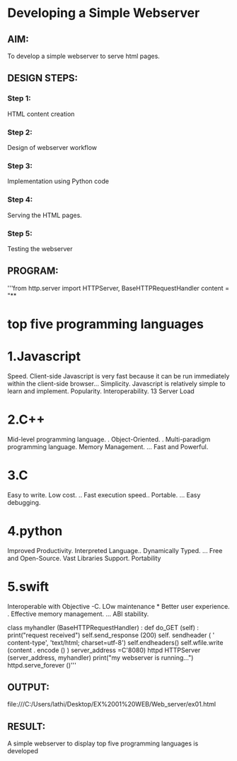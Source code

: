 # Developing a Simple Webserver
## AIM:

To develop a simple webserver to serve html pages.
## DESIGN STEPS:
### Step 1:

HTML content creation
### Step 2:

Design of webserver workflow
### Step 3:

Implementation using Python code
### Step 4:

Serving the HTML pages.
### Step 5:

Testing the webserver
## PROGRAM:

'''from http.server import HTTPServer, BaseHTTPRequestHandler content = "** 
<!DOCTYPE html> 
<html> 
<head> 
<title>My webserver</title> 
</head> 
<body> 
<h1>top five programming languages</h1 >
<h1>1.Javascript</h1> 
<p>Speed. Client-side Javascript is very fast because it can be run immediately within 
the client-side browser...
Simplicity. Javascript is relatively simple to learn and implement. 
Popularity.
Interoperability.  
13 
Server Load</p>
<h1>2.C++</h1> 

<p>Mid-level programming language. . 
Object-Oriented. . 
Multi-paradigm programming language. 
Memory Management. ... 
Fast and Powerful.</p> 
<h1>3.C</h1> 
<p>Easy to write. 
Low cost. .. 
Fast execution speed.. 
Portable. ... 
Easy debugging.</p> 
<h1>4.python</h1> 
<p> Improved Productivity. 
Interpreted Language.. 
Dynamically Typed. ... 
Free and Open-Source. 
Vast Libraries Support. 
Portability</p> 
<h1>5.swift</h1> 
<p>Interoperable with Objective -C. 
LOw maintenance * 
Better user experience. . Effective memory management. ...
ABI stability. </p> 
</body> 
</html>

class myhandler (BaseHTTPRequestHandler) : 
def do_GET (self) : 
print("request received") 
self.send_response (200) 
self. sendheader ( ' content-type', 'text/html; charset=utf-8') 
self.endheaders() 
self.wfile.write (content . encode () ) 
server_address =C'8080) 
httpd HTTPServer (server_address, myhandler) 
print("my webserver is running...") 
httpd.serve_forever ()'''

## OUTPUT:
file:///C:/Users/lathi/Desktop/EX%2001%20WEB/Web_server/ex01.html

## RESULT:
A simple webserver to display top five programming languages is developed

